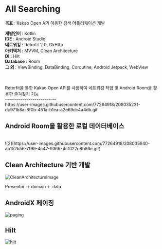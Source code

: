 # All Searching

**목표** : Kakao Open API 이용한 검색 어플리케이션 개발 


**개발언어** : Kotlin </br>
**IDE** : Android Studio </br>
**네트워킹** : Retrofit 2.0, OkHttp </br>
**아키텍처** : MVVM, Clean Architecture </br>
**DI** : Hilt </br>
**Database** : Room </br>
**그 외** : ViewBinding, DataBinding, Coroutine, Android Jetpack, WebView </br>

</br>


</br>
Retorfit을 통한 Kakao Open API를 사용하여 네트워킹 작업 및 Android Room을 활용한 즐겨찾기 기능</br>
--------------------------</br>
https://user-images.githubusercontent.com/77264918/208035231-dc971b8a-8f0b-451a-b1ea-a2e69dc4a4db.gif




Android Room을 활용한 로컬 데이터베이스 
--------------------------
</br>
![2](https://user-images.githubusercontent.com/77264918/208035940-ab152b56-7f99-4c47-9366-4c1022c8b86e.gif)
</br>






Clean Architecture 기반 개발
--------------------------
![CleanArchitectureImage](https://user-images.githubusercontent.com/77264918/206121269-d2eff147-1af3-4cc2-bda4-5169f6f076f3.jpeg)

Presentor -> domain <- data

AndroidX 페이징
--------------------------

![paging](https://user-images.githubusercontent.com/77264918/206464648-2f4980fc-e144-4590-a3cb-27e97813be2d.png)


Hilt
--------------------------
![hilt](https://user-images.githubusercontent.com/77264918/206464948-04f9fd8b-84bc-468b-9644-df6c53e3c5de.png)

